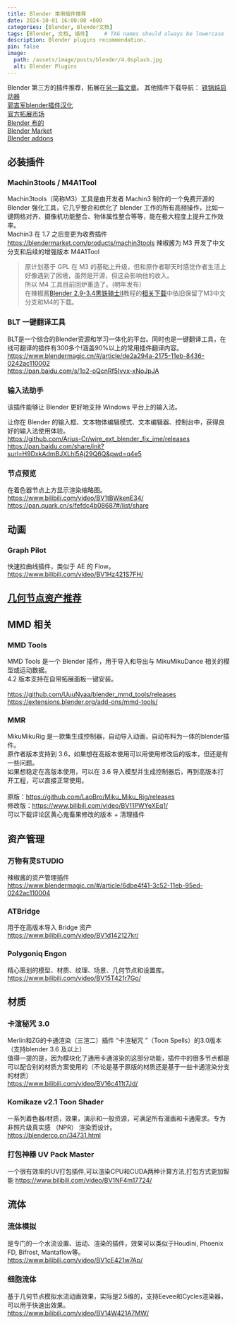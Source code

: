 ```yaml
---
title: Blender 常用插件推荐
date: 2024-10-01 16:00:00 +800
categories: [Blender, Blender文档]
tags: [Blender, 文档, 插件]     # TAG names should always be lowercase
description: Blender plugins recommendation.
pin: false
image:
  path: /assets/image/posts/blender/4.0splash.jpg
  alt: Blender Plugins
---
```


Blender 第三方的插件推荐，拓展在[另一篇文章](https://www.cashewteam.top/posts/blender-extensions/)。
其他插件下载导航：
[铁锅炖启动器](https://shimo.im/docs/B1AwdxZewWhjwe3m/read)<br />
[郭吉军blender插件汉化](https://space.bilibili.com/454791153/video)<br />
[官方拓展市场](https://extensions.blender.org/)<br />
[Blender 布的](https://blenderco.cn/plugins)<br />
[Blender Market](https://blendermarket.com/categories/addons)<br />
[Blender addons](https://blender-addons.org/)<br />

## **必装插件**
### Machin3tools / M4A1Tool
Machin3tools（简称M3）工具是由开发者 Machin3 制作的一个免费开源的 Blender 强化工具，它几乎整合和优化了 blender 工作的所有高频操作，比如一键网格对齐、摄像机功能整合、物体属性整合等等，能在极大程度上提升工作效率。<br />
Machin3 在 1.7 之后变更为收费插件<https://blendermarket.com/products/machin3tools>
辣椒酱为 M3 开发了中文分支和后续的增强版本 M4A1Tool 
> 原计划基于 GPL 在 M3 的基础上升级，但和原作者聊天时感觉作者生活上好像遇到了困境，虽然是开源，但这会影响他的收入。<br />
> 所以 M4 工具目前回炉重造了。(明年发布）<br />
在辣椒酱[Blender 2.9-3.4黑铁骑士Ⅱ](https://www.bilibili.com/video/BV1zh411Y7LX/)教程的[相关下载](https://shimo.im/docs/ckYQ8xq6JhVtrGjh/read)中依旧保留了M3中文分支和M4的下载。 

### BLT 一键翻译工具
BLT是一个综合的Blender资源和学习一体化的平台。同时也是一键翻译工具，在线可翻译的插件有300多个!涵盖90%以上的常用插件翻译内容。<br />
<https://www.blendermagic.cn/#/article/de2a294a-2175-11eb-8436-0242ac110002><br />
<https://pan.baidu.com/s/1o2-oQcnRf5Ivvx-xNoJpJA>

### 输入法助手
该插件能够让 Blender 更好地支持 Windows 平台上的输入法。<br />

让你在 Blender 的输入框、文本物体编辑模式、文本编辑器、控制台中，获得良好的输入法使用体验。<br />
<https://github.com/Arius-Cr/wire_ext_blender_fix_ime/releases><br />
<https://pan.baidu.com/share/init?surl=H9DxkAdmBJXLhl5Aj29Q6Q&pwd=q4e5>

### 节点预览
在着色器节点上方显示渲染缩略图。<br />
<https://www.bilibili.com/video/BV1tBWkenE34/>
<https://pan.quark.cn/s/fefdc4b08687#/list/share>

## 动画
### Graph Pilot
快速拉曲线插件，类似于 AE 的 Flow。
<https://www.bilibili.com/video/BV1Hz421S7FH/>

## [几何节点资产推荐](https://www.cashewteam.top/posts/blender-gn/)

## MMD 相关
### MMD Tools
MMD Tools 是一个 Blender 插件，用于导入和导出与 MikuMikuDance 相关的模型或运动数据。<br />
4.2 版本支持在自带拓展面板一键安装。<br /><br />
<https://github.com/UuuNyaa/blender_mmd_tools/releases><br />
<https://extensions.blender.org/add-ons/mmd-tools/><br />

### MMR
MikuMikuRig 是一款集生成控制器，自动导入动画，自动布料为一体的blender插件。 <br />
原作者版本支持到 3.6，如果想在高版本使用可以用使用修改后的版本，但还是有一些问题。<br />
如果想稳定在高版本使用，可以在 3.6 导入模型并生成控制器后，再到高版本打开工程，可以直接正常使用。<br /><br />
原版：<https://github.com/LaoBro/Miku_Miku_Rig/releases><br />
修改版：<https://www.bilibili.com/video/BV11PWYeXEq1/><br />
可以下载评论区黄心鬼畜果修改的版本 + 清理插件

## 资产管理
### 万物有灵STUDIO
辣椒酱的资产管理插件<br />
<https://www.blendermagic.cn/#/article/6dbe4f41-3c52-11eb-95ed-0242ac110004>

### ATBridge
用于在高版本导入 Bridge 资产<br />
<https://www.bilibili.com/video/BV1d142127kr/>

### Polygoniq Engon
精心策划的模型、材质、纹理、场景、几何节点和设置库。<br />
<https://www.bilibili.com/video/BV15T421r7Go/>

## 材质
### 卡渲秘咒 3.0
Merlin和ZG的卡通渲染（三渲二）插件 “卡渲秘咒 ”（Toon Spells）的3.0版本（支持blender 3.6 及以上）<br />
值得一提的是，因为模块化了通用卡通渲染的这部分功能，插件中的很多节点都是可以配合别的材质方案使用的（不论是基于原版的材质还是基于一些卡通渲染分支的材质）<br />
<https://www.bilibili.com/video/BV16c411t7Jd/>

### Komikaze v2.1 Toon Shader
一系列着色器/材质，效果，演示和一般资源，可满足所有漫画和卡通需求。专为非照片级真实感 （NPR） 渲染而设计。<br />
<https://blenderco.cn/34731.html>

### 打包神器 UV Pack Master
一个很有效率的UV打包插件,可以渲染CPU和CUDA两种计算方法,打包方式更加智能
<https://www.bilibili.com/video/BV1NF4m17724/>

## 流体
### 流体模拟
是专门的一个水流设置、运动、渲染的插件，效果可以类似于Houdini, Phoenix FD, Bifrost, Mantaflow等。<br />
<https://www.bilibili.com/video/BV1cE421w7Ap/>
### 细胞流体
基于几何节点模拟水流动画效果，实际是2.5维的，支持Eevee和Cycles渲染器，可以用于快速出效果。<br />
<https://www.bilibili.com/video/BV14W421A7MW/>